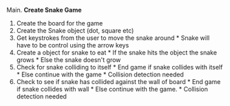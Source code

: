 Main. **Create Snake Game**
  1. Create the board for the game
  2. Create the Snake object (dot, square etc)
  3. Get keystrokes from the user to move the snake around
    * Snake will have to be control using the arrow keys
  4. Create a object for snake to eat
    * If the snake hits the object the snake grows
    * Else the snake doesn't grow
  5. Check for snake colliding to itself 
    * End game if snake collides with itself
    * Else continue with the game
    * Collision detection needed
  6. Check to see if snake has collided against the wall of board
    * End game if snake collides with wall
    * Else continue with the game.
    * Collision detection needed
